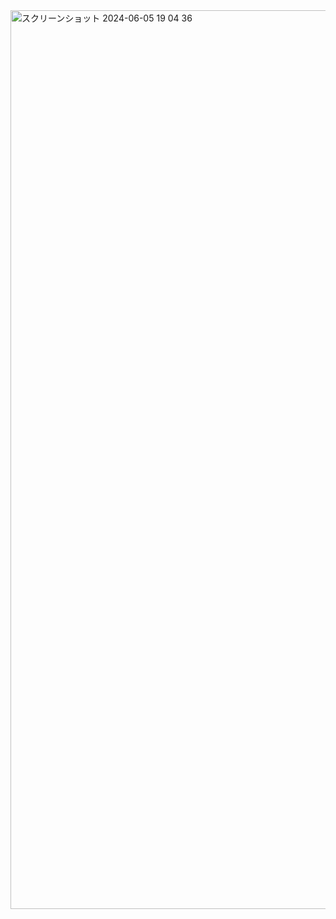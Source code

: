 <img width="1438" alt="スクリーンショット 2024-06-05 19 04 36" src="https://github.com/tkkwa01/vimrc/assets/130450932/8129c48d-af68-4f6e-aced-8b87a515075f">

